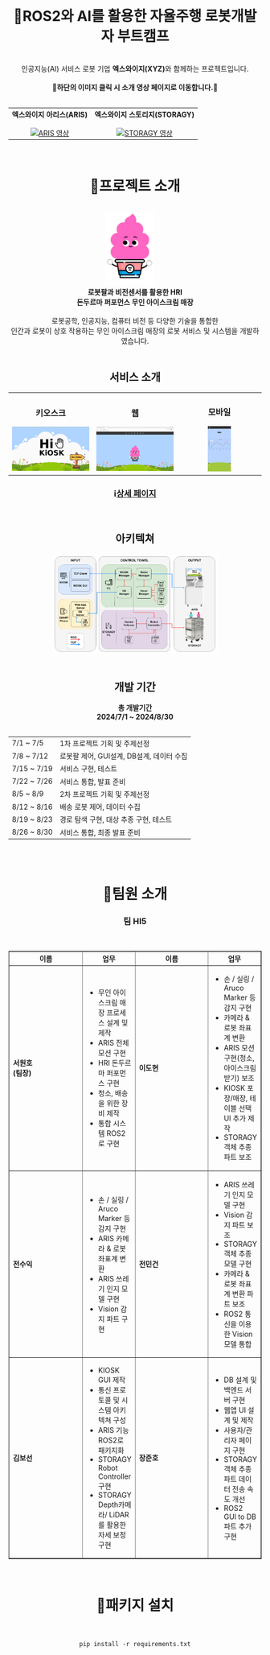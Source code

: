 <div align="center">
  
  <br>
  <h1>🍦ROS2와 AI를 활용한 자율주행 로봇개발자 부트캠프</h1>
  <br>
  인공지능(AI) 서비스 로봇 기업 <b>엑스와이지(XYZ)</b>와 함께하는 프로젝트입니다.
  <br>
  <br>
  <b>📢하단의 이미지 클릭 시 소개 영상 페이지로 이동합니다.📢</b>
  <br>
  <br>
  <table>
    <tr>
      <td align="center">
        <b>엑스와이지 아리스(ARIS)</b>
        <br>
        <a href="https://www.youtube.com/watch?v=6-jCuQJ1Vt0">
          <br>
          <img src="https://img.youtube.com/vi/6-jCuQJ1Vt0/0.jpg" width="300px" alt="ARIS 영상">
        </a>
      </td>
      <td align="center">
        <b>엑스와이지 스토리지(STORAGY)</b>
        <br>
        <a href="https://www.youtube.com/watch?v=-kP9PBeYSiY">
          <br>
          <img src="https://img.youtube.com/vi/-kP9PBeYSiY/0.jpg" width="300px" alt="STORAGY 영상">
        </a>
      </td>
    </tr>
  </table>
  <br>
  
  <h1>📃프로젝트 소개</h1>
  <br>
  <img src="../images/character_1.png" alt="키오스크 홈" style="display:inline-block; width:20%; margin-right:20px;"/><br>
  <b>로봇팔과 비전센서를 활용한 HRI</b><br>
  <b>돈두르마 퍼포먼스 무인 아이스크림 매장</b><br>
  <br>
  로봇공학, 인공지능, 컴퓨터 비전 등 다양한 기술을 통합한<br>
  인간과 로봇이 상호 작용하는 무인 아이스크림 매장의 로봇 서비스 및 시스템을 개발하였습니다.
  <br>
  <br>
  <h2>서비스 소개</h2>
  
  <table>
    <tr>
      <td align="center" width="33%">
        <h3>키오스크</h3>
        <img src="../images/kiosk_1.png" alt="키오스크 홈" width="100%">
      </td>
      <td align="center" width="33%">
        <h3>웹</h3>
        <img src="../images/web_home.png" alt="웹 홈" width="100%">
      </td>
      <td align="center" width="33%">
        <h3>모바일</h3>
        <img src="../images/mobile_sales.jpg" alt="모바일 매출" width="30%">
      </td>
    </tr>
  </table>

  <h3>ℹ️<a href="https://jangjh0201.notion.site/ROS2-AI-6e0de862f7164ba5b335b412cb71f36f?pvs=4"title="ROS2와 AI를 활용한 자율주행 로봇개발자 부트캠프">상세 페이지</a></h3>
  
  <br>
  <h2>아키텍쳐</h2>
  <img src="../images/hi5_architecture.png" alt="시스템 아키텍쳐" style="display:inline-block; width:65%;"/>
  <br>
  
  <br>
  <h2>개발 기간</h2>
  <b>총 개발기간<br>
    2024/7/1 ~ 2024/8/30</b><br>
  <br>
  <table>
    <tr>
      <td>7/1 ~ 7/5</td>
      <td>1차 프로젝트 기획 및 주제선정</td>
    </tr>
    <tr>
      <td>7/8 ~ 7/12</td>
      <td>로봇팔 제어, GUI설계, DB설계, 데이터 수집</td>
    </tr>
    <tr>
      <td>7/15 ~ 7/19</td>
      <td>서비스 구현, 테스트</td>
    </tr>
    <tr>
      <td>7/22 ~ 7/26</td>
      <td>서비스 통합, 발표 준비</td>
    </tr>
    <tr>
      <td>8/5 ~ 8/9</td>
      <td>2차 프로젝트 기획 및 주제선정</td>
    </tr>
    <tr>
      <td>8/12 ~ 8/16</td>
      <td>배송 로봇 제어, 데이터 수집</td>
    </tr>
    <tr>
      <td>8/19 ~ 8/23</td>
      <td>경로 탐색 구현, 대상 추종 구현, 테스트</td>
    </tr>
    <tr>
      <td>8/26 ~ 8/30</td>
      <td>서비스 통합, 최종 발표 준비</td>
    </tr>
  </table>

  <br>
  
  <br>
  <h1>🙍팀원 소개</h1>
  <h3>팀 HI5</h3>
  <br>
  
  <table border="1" cellspacing="0" cellpadding="10">
      <tr>
          <th width="150px">이름</th>
          <th>업무</th>
          <th width="150px">이름</th>
          <th>업무</th>
      </tr>
      <tr>
          <td width="150px"><strong>서원호<br>(팀장)</strong></td>
          <td>
              <ul>
                  <li>무인 아이스크림 매장 프로세스 설계 및 제작</li>
                  <li>ARIS 전체 모션 구현</li>
                  <li>HRI 돈두르마 퍼포먼스 구현</li>
                  <li>청소, 배송을 위한 장비 제작</li>
                  <li>통합 시스템 ROS2로 구현</li>
              </ul>
          </td>
          <td width="150px"><strong>이도현</strong></td>
          <td>
              <ul>
                  <li>손 / 실링 / Aruco Marker 등 감지 구현</li>
                  <li>카메라 & 로봇 좌표계 변환</li>
                  <li>ARIS 모션 구현(청소, 아이스크림 받기) 보조</li>
                  <li>KIOSK 포장/매장, 테이블 선택 UI 추가 제작</li>
                  <li>STORAGY 객체 추종 파트 보조</li>
              </ul>        
          </td>
      </tr>
      <tr>
          <td width="150px"><strong>전수익</strong></td>
          <td>
              <ul>
                  <li>손 / 실링 / Aruco Marker 등 감지 구현</li>
                  <li>ARIS 카메라 & 로봇 좌표계 변환</li>
                  <li>ARIS 쓰레기 인지 모델 구현</li>
                  <li>Vision 감지 파트 구현</li>
              </ul>
          </td>
          <td width="150px"><strong>전민건</strong></td>
          <td>
              <ul>
                  <li>ARIS 쓰레기 인지 모델 구현</li>
                  <li>Vision 감지 파트 보조</li>
                  <li>STORAGY 객체 추종 모델 구현</li>
                  <li>카메라 & 로봇 좌표계 변환 파트 보조</li>
                  <li>ROS2 통신을 이용한 Vision 모델 통합</li>
              </ul>        
          </td>
      </tr>
      <tr>
          <td width="150px"><strong>김보선</strong></td>
          <td>
              <ul>
                  <li>KIOSK GUI 제작</li>
                  <li>통신 프로토콜 및 시스템 아키텍쳐 구성</li>
                  <li>ARIS 기능 ROS2로 패키지화</li>
                  <li>STORAGY Robot Controller 구현</li>
                  <li>STORAGY Depth카메라/ LiDAR를 활용한 자세 보정 구현</li>
              </ul>
          </td>
          <td width="150px"><strong>장준호</strong></td>
          <td>
              <ul>
                  <li>DB 설계 및 백엔드 서버 구현</li>
                  <li>웹앱 UI 설계 및 제작</li>
                  <li>사용자/관리자 페이지 구현</li>
                  <li>STORAGY 객체 추종 파트 데이터 전송 속도 개선</li>
                  <li>ROS2 GUI to DB 파트 추가 구현</li>
              </ul>        
          </td>
      </tr>
  </table>


  
  <br>
  <h1>🔨패키지 설치</h1>
  <br>
  
  ```
  pip install -r requirements.txt
  ```

<div>
